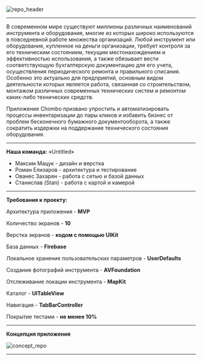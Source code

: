 ![repo_header](https://user-images.githubusercontent.com/26378652/213372986-9e8f87e2-ef4f-4db5-a879-68e2ed10112d.png)

----
В современном мире существуют миллионы различных наименований инструмента и оборудования, многие из которых широко используются в повседневной работе множества организаций. Любой инструмент или оборудование, купленное на деньги организации, требует контроля за его техническим состоянием, текущим местонахождением и эффективностью использования, а также обязывает вести соответствующую бухгалтерскую документацию для его учета, осуществления периодического ремонта и правильного списания. Особенно это актуально для предприятий, основным видом деятельности которых является работа, связанная со строительством, монтажом различных современных технических систем и ремонтом каких-либо технических средств.

Приложение Chombo призвано упростить и автоматизировать процессы инвентаризации до пары кликов и избавить бизнес от проблем бесконечного бумажного документооборота, а также сократить издержки на поддержание технического состояния оборудования.

----

**Наша команда:** «Untitled»
- Максим Мацук - дизайн и верстка
- Роман Елизаров - архитектура и тестирование
- Ованес Захарян - работа с сетью и базой данных
- Станислав (Stan) - работа с картой и камерой

----

**Требования к проекту:**

Архитектура приложения - **MVP**

Количество экранов - **10**

Верстка экранов - **кодом с помощью UIKit**

База данных - **Firebase**

Локальное хранение пользовательских параметров - **UserDefaults**

Создание фотографий инструмента - **AVFoundation**

Отслеживание локации инструмента - **MapKit**

Каталог - **UITableView**

Навигация - **TabBarController**

Покрытие тестами - **не менее 10%**

----

**Концепция приложения**

![concept_repo](https://user-images.githubusercontent.com/26378652/213383964-91981d8c-de2d-45c8-8b89-ac2b6d8332cb.png)

----


 
